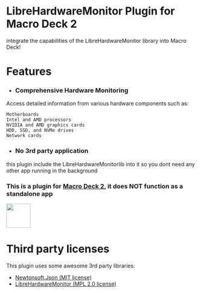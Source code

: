 # LibreHardwareMonitor Plugin for Macro Deck 2
integrate the capabilities of the LibreHardwareMonitor library into Macro Deck!

# Features
- ### Comprehensive Hardware Monitoring
Access detailed information from various hardware components such as:

    Motherboards
    Intel and AMD processors
    NVIDIA and AMD graphics cards
    HDD, SSD, and NVMe drives
    Network cards
- ### No 3rd party application
this plugin include the LibreHardwareMonitorlib into it so you dont need any other app running in the background

### This is a plugin for [Macro Deck 2](https://github.com/SuchByte/Macro-Deck), it does NOT function as a standalone app
<img height="64px" src="https://macrodeck.org/images/macro_deck_2_official_plugin.png" />


# Third party licenses
This plugin uses some awesome 3rd party libraries:
- [Newtonsoft.Json (MIT license)](https://www.newtonsoft.com/json)
- [LibreHardwareMonitor (MPL 2.0 license)](https://github.com/LibreHardwareMonitor/LibreHardwareMonitor)
